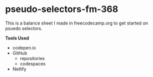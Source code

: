 # pseudo-selectors-fm-368

This is a balance sheet I made in freecodecamp.org to get started on psuedo selectors.

**Tools Used**
* codepen.io
* GitHub
    * repositories
    * codespaces
* Netlify